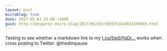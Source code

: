 ```yaml
---
layout: post
microblog: true
date: 2017-05-03 22:48 +1000
guid: http://desparoz.micro.blog/2017/05/03/t859751419821395969.html
---
```

Testing to see whether a markdown link to my [t.co/5jpSjYqDr...](https://t.co/5jpSjYqDrH) works when cross posting to Twitter. @thedimpause
